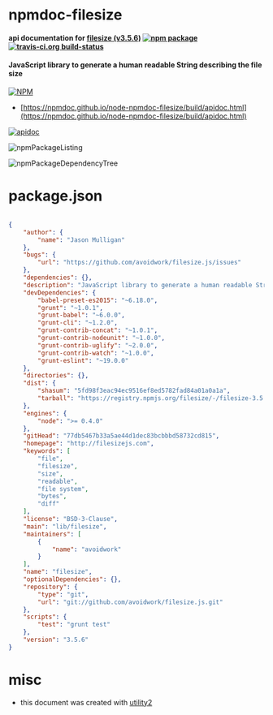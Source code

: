 # npmdoc-filesize

#### api documentation for  [filesize (v3.5.6)](http://filesizejs.com)  [![npm package](https://img.shields.io/npm/v/npmdoc-filesize.svg?style=flat-square)](https://www.npmjs.org/package/npmdoc-filesize) [![travis-ci.org build-status](https://api.travis-ci.org/npmdoc/node-npmdoc-filesize.svg)](https://travis-ci.org/npmdoc/node-npmdoc-filesize)

#### JavaScript library to generate a human readable String describing the file size

[![NPM](https://nodei.co/npm/filesize.png?downloads=true&downloadRank=true&stars=true)](https://www.npmjs.com/package/filesize)

- [https://npmdoc.github.io/node-npmdoc-filesize/build/apidoc.html](https://npmdoc.github.io/node-npmdoc-filesize/build/apidoc.html)

[![apidoc](https://npmdoc.github.io/node-npmdoc-filesize/build/screenCapture.buildCi.browser.%252Ftmp%252Fbuild%252Fapidoc.html.png)](https://npmdoc.github.io/node-npmdoc-filesize/build/apidoc.html)

![npmPackageListing](https://npmdoc.github.io/node-npmdoc-filesize/build/screenCapture.npmPackageListing.svg)

![npmPackageDependencyTree](https://npmdoc.github.io/node-npmdoc-filesize/build/screenCapture.npmPackageDependencyTree.svg)



# package.json

```json

{
    "author": {
        "name": "Jason Mulligan"
    },
    "bugs": {
        "url": "https://github.com/avoidwork/filesize.js/issues"
    },
    "dependencies": {},
    "description": "JavaScript library to generate a human readable String describing the file size",
    "devDependencies": {
        "babel-preset-es2015": "~6.18.0",
        "grunt": "~1.0.1",
        "grunt-babel": "~6.0.0",
        "grunt-cli": "~1.2.0",
        "grunt-contrib-concat": "~1.0.1",
        "grunt-contrib-nodeunit": "~1.0.0",
        "grunt-contrib-uglify": "~2.0.0",
        "grunt-contrib-watch": "~1.0.0",
        "grunt-eslint": "~19.0.0"
    },
    "directories": {},
    "dist": {
        "shasum": "5fd98f3eac94ec9516ef8ed5782fad84a01a0a1a",
        "tarball": "https://registry.npmjs.org/filesize/-/filesize-3.5.6.tgz"
    },
    "engines": {
        "node": ">= 0.4.0"
    },
    "gitHead": "77db5467b33a5ae44d1dec83bcbbbd58732cd815",
    "homepage": "http://filesizejs.com",
    "keywords": [
        "file",
        "filesize",
        "size",
        "readable",
        "file system",
        "bytes",
        "diff"
    ],
    "license": "BSD-3-Clause",
    "main": "lib/filesize",
    "maintainers": [
        {
            "name": "avoidwork"
        }
    ],
    "name": "filesize",
    "optionalDependencies": {},
    "repository": {
        "type": "git",
        "url": "git://github.com/avoidwork/filesize.js.git"
    },
    "scripts": {
        "test": "grunt test"
    },
    "version": "3.5.6"
}
```



# misc
- this document was created with [utility2](https://github.com/kaizhu256/node-utility2)
